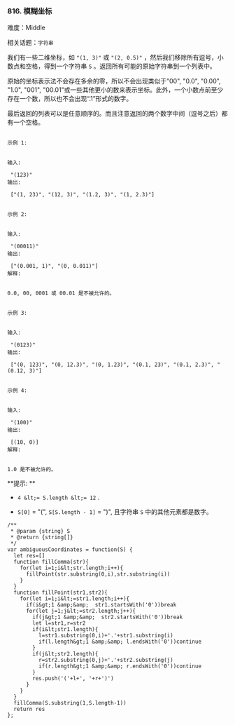 ### 816. 模糊坐标

难度：Middle

相关话题：`字符串`

我们有一些二维坐标，如 `"(1, 3)"` 或 `"(2, 0.5)"` ，然后我们移除所有逗号，小数点和空格，得到一个字符串 `S` 。返回所有可能的原始字符串到一个列表中。



原始的坐标表示法不会存在多余的零，所以不会出现类似于"00", "0.0", "0.00", "1.0", "001", "00.01"或一些其他更小的数来表示坐标。此外，一个小数点前至少存在一个数，所以也不会出现&ldquo;.1&rdquo;形式的数字。



最后返回的列表可以是任意顺序的。而且注意返回的两个数字中间（逗号之后）都有一个空格。









```

示例 1:


输入:

 "(123)"
输出:

 ["(1, 23)", "(12, 3)", "(1.2, 3)", "(1, 2.3)"]

```



```

示例 2:


输入:

 "(00011)"
输出:

 ["(0.001, 1)", "(0, 0.011)"]
解释:

 
0.0, 00, 0001 或 00.01 是不被允许的。

```



```

示例 3:


输入:

 "(0123)"
输出:

 ["(0, 123)", "(0, 12.3)", "(0, 1.23)", "(0.1, 23)", "(0.1, 2.3)", "(0.12, 3)"]

```



```

示例 4:


输入:

 "(100)"
输出:

 [(10, 0)]
解释:

 
1.0 是不被允许的。

```





 **提示: ** 





*  `4 &lt;= S.length &lt;= 12` .

*  `S[0]`  = "(",  `S[S.length - 1]`  = ")", 且字符串 `S` 中的其他元素都是数字。










```
/**
 * @param {string} S
 * @return {string[]}
 */
var ambiguousCoordinates = function(S) {
  let res=[]
  function fillComma(str){
    for(let i=1;i&lt;str.length;i++){
      fillPoint(str.substring(0,i),str.substring(i))
    }
  }
  function fillPoint(str1,str2){
    for(let i=1;i&lt;=str1.length;i++){
      if(i&gt;1 &amp;&amp;  str1.startsWith('0'))break
      for(let j=1;j&lt;=str2.length;j++){
        if(j&gt;1 &amp;&amp;  str2.startsWith('0'))break
        let l=str1,r=str2
        if(i&lt;str1.length){
          l=str1.substring(0,i)+'.'+str1.substring(i)
          if(l.length&gt;1 &amp;&amp; l.endsWith('0'))continue
        }
        if(j&lt;str2.length){
          r=str2.substring(0,j)+'.'+str2.substring(j)
          if(r.length&gt;1 &amp;&amp; r.endsWith('0'))continue
        }
        res.push('('+l+', '+r+')')
      }
    }
  }
  fillComma(S.substring(1,S.length-1))
  return res
};



```
